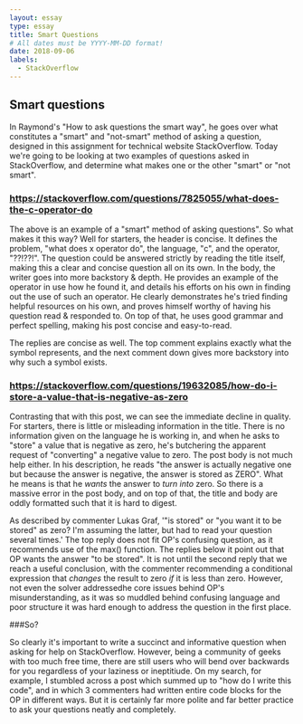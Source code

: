```yaml
---
layout: essay
type: essay
title: Smart Questions
# All dates must be YYYY-MM-DD format!
date: 2018-09-06
labels:
  - StackOverflow
---
```


## Smart questions

In Raymond's "How to ask questions the smart way", he goes over what constitutes a "smart" and "not-smart" method of asking a question, designed in this assignment for technical website StackOverflow. Today we're going to be looking at two examples of questions asked in StackOverflow, and determine what makes one or the other "smart" or "not smart".

### https://stackoverflow.com/questions/7825055/what-does-the-c-operator-do

The above is an example of a "smart" method of asking questions". So what makes it this way? Well for starters, the header is concise. It defines the problem, "what does x operator do", the language, "c", and the operator, "??!??!". The question could be answered strictly by reading the title itself, making this a clear and concise question all on its own. In the body, the writer goes into more backstory & depth. He provides an example of the operator in use how he found it, and details his efforts on his own in finding out the use of such an operator. He clearly demonstrates he's tried finding helpful resources on his own, and proves himself worthy of having his question read & responded to. On top of that, he uses good grammar and perfect spelling, making his post concise and easy-to-read.

The replies are concise as well. The top comment explains exactly what the symbol represents, and the next comment down gives more backstory into why such a symbol exists.

### https://stackoverflow.com/questions/19632085/how-do-i-store-a-value-that-is-negative-as-zero

Contrasting that with this post, we can see the immediate decline in quality. For starters, there is little or misleading information in the title. There is no information given on the language he is working in, and when he asks to "store" a value that is negative as zero, he's butchering the apparent request of "converting" a negative value to zero. The post body is not much help either. In his description, he reads "the answer is actually negative one but because the answer is negative, the answer is stored as ZERO". What he means is that he *wants* the answer to *turn into* zero. So there is a massive error in the post body, and on top of that, the title and body are oddly formatted such that it is hard to digest. 

As described by commenter Lukas Graf, '"is stored" or "you want it to be stored" as zero? I'm assuming the latter, but had to read your question several times.' The top reply does not fit OP's confusing question, as it recommends use of the max() function. The replies below it point out that OP wants the answer "to be stored". It is not until the second reply that we reach a useful conclusion, with the commenter recommending a conditional expression that *changes* the result to zero *if* it is less than zero. However, not even the solver addressedhe core issues behind OP's misunderstanding, as it was so muddled behind confusing language and poor structure it was hard enough to address the question in the first place.

###So?

So clearly it's important to write a succinct and informative question when asking for help on StackOverflow. However, being a community of geeks with too much free time, there are still users who will bend over backwards for you regardless of your laziness or ineptitiude. On my search, for example, I stumbled across a post which summed up to "how do I write this code", and in which 3 commenters had written entire code blocks for the OP in different ways. But it is certainly far more polite and far better practice to ask your questions neatly and completely.
